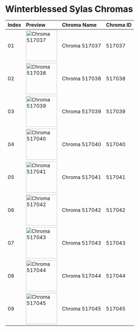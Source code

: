 # Winterblessed Sylas Chromas

| Index | Preview | Chroma Name | Chroma ID |
|:---|:---|:---|:---|
| 01 | <img src='https://raw.communitydragon.org/latest/plugins/rcp-be-lol-game-data/global/default/v1/champion-chroma-images/517/517037.png' alt='Chroma 517037' width='100'> | Chroma 517037 | 517037 |
| 02 | <img src='https://raw.communitydragon.org/latest/plugins/rcp-be-lol-game-data/global/default/v1/champion-chroma-images/517/517038.png' alt='Chroma 517038' width='100'> | Chroma 517038 | 517038 |
| 03 | <img src='https://raw.communitydragon.org/latest/plugins/rcp-be-lol-game-data/global/default/v1/champion-chroma-images/517/517039.png' alt='Chroma 517039' width='100'> | Chroma 517039 | 517039 |
| 04 | <img src='https://raw.communitydragon.org/latest/plugins/rcp-be-lol-game-data/global/default/v1/champion-chroma-images/517/517040.png' alt='Chroma 517040' width='100'> | Chroma 517040 | 517040 |
| 05 | <img src='https://raw.communitydragon.org/latest/plugins/rcp-be-lol-game-data/global/default/v1/champion-chroma-images/517/517041.png' alt='Chroma 517041' width='100'> | Chroma 517041 | 517041 |
| 06 | <img src='https://raw.communitydragon.org/latest/plugins/rcp-be-lol-game-data/global/default/v1/champion-chroma-images/517/517042.png' alt='Chroma 517042' width='100'> | Chroma 517042 | 517042 |
| 07 | <img src='https://raw.communitydragon.org/latest/plugins/rcp-be-lol-game-data/global/default/v1/champion-chroma-images/517/517043.png' alt='Chroma 517043' width='100'> | Chroma 517043 | 517043 |
| 08 | <img src='https://raw.communitydragon.org/latest/plugins/rcp-be-lol-game-data/global/default/v1/champion-chroma-images/517/517044.png' alt='Chroma 517044' width='100'> | Chroma 517044 | 517044 |
| 09 | <img src='https://raw.communitydragon.org/latest/plugins/rcp-be-lol-game-data/global/default/v1/champion-chroma-images/517/517045.png' alt='Chroma 517045' width='100'> | Chroma 517045 | 517045 |
